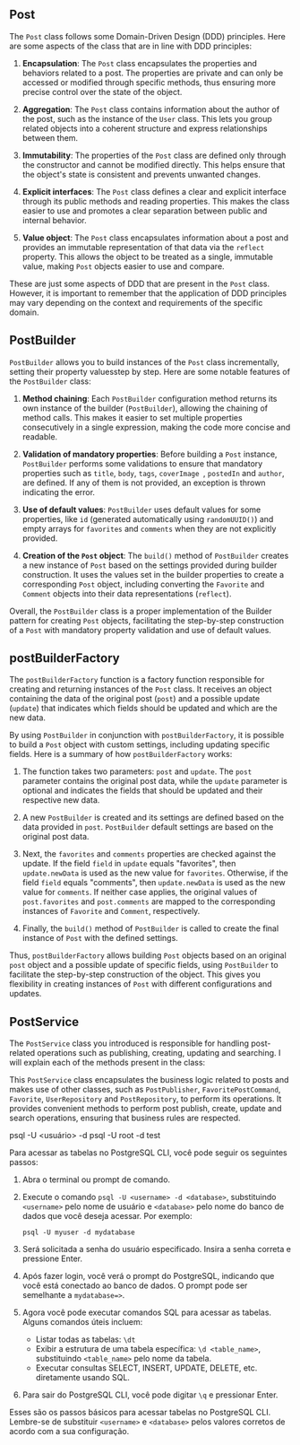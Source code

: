## Post

The `Post` class follows some Domain-Driven Design (DDD) principles. Here are some aspects of the class that are in line with DDD principles:

1. **Encapsulation**: The `Post` class encapsulates the properties and behaviors related to a post. The properties are private and can only be accessed or modified through specific methods, thus ensuring more precise control over the state of the object.

2. **Aggregation**: The `Post` class contains information about the author of the post, such as the instance of the `User` class. This lets you group related objects into a coherent structure and express relationships between them.

3. **Immutability**: The properties of the `Post` class are defined only through the constructor and cannot be modified directly. This helps ensure that the object's state is consistent and prevents unwanted changes.

4. **Explicit interfaces**: The `Post` class defines a clear and explicit interface through its public methods and reading properties. This makes the class easier to use and promotes a clear separation between public and internal behavior.

5. **Value object**: The `Post` class encapsulates information about a post and provides an immutable representation of that data via the `reflect` property. This allows the object to be treated as a single, immutable value, making `Post` objects easier to use and compare.

These are just some aspects of DDD that are present in the `Post` class. However, it is important to remember that the application of DDD principles may vary depending on the context and requirements of the specific domain.


## PostBuilder

`PostBuilder` allows you to build instances of the `Post` class incrementally, setting their property values ​​step by step. Here are some notable features of the `PostBuilder` class:

1. **Method chaining**: Each `PostBuilder` configuration method returns its own instance of the builder (`PostBuilder`), allowing the chaining of method calls. This makes it easier to set multiple properties consecutively in a single expression, making the code more concise and readable.

2. **Validation of mandatory properties**: Before building a `Post` instance, `PostBuilder` performs some validations to ensure that mandatory properties such as `title`, `body`, `tags`, `coverImage `, `postedIn` and `author`, are defined. If any of them is not provided, an exception is thrown indicating the error.

3. **Use of default values**: `PostBuilder` uses default values ​​for some properties, like `id` (generated automatically using `randomUUID()`) and empty arrays for `favorites` and `comments` when they are not explicitly provided.

4. **Creation of the `Post` object**: The `build()` method of `PostBuilder` creates a new instance of `Post` based on the settings provided during builder construction. It uses the values ​​set in the builder properties to create a corresponding `Post` object, including converting the `Favorite` and `Comment` objects into their data representations (`reflect`).

Overall, the `PostBuilder` class is a proper implementation of the Builder pattern for creating `Post` objects, facilitating the step-by-step construction of a `Post` with mandatory property validation and use of default values.


## postBuilderFactory

The `postBuilderFactory` function is a factory function responsible for creating and returning instances of the `Post` class. It receives an object containing the data of the original post (`post`) and a possible update (`update`) that indicates which fields should be updated and which are the new data.

By using `PostBuilder` in conjunction with `postBuilderFactory`, it is possible to build a `Post` object with custom settings, including updating specific fields. Here is a summary of how `postBuilderFactory` works:

1. The function takes two parameters: `post` and `update`. The `post` parameter contains the original post data, while the `update` parameter is optional and indicates the fields that should be updated and their respective new data.

2. A new `PostBuilder` is created and its settings are defined based on the data provided in `post`. `PostBuilder` default settings are based on the original post data.

3. Next, the `favorites` and `comments` properties are checked against the update. If the field `field` in `update` equals "favorites", then `update.newData` is used as the new value for `favorites`. Otherwise, if the field `field` equals "comments", then `update.newData` is used as the new value for `comments`. If neither case applies, the original values ​​of `post.favorites` and `post.comments` are mapped to the corresponding instances of `Favorite` and `Comment`, respectively.

4. Finally, the `build()` method of `PostBuilder` is called to create the final instance of `Post` with the defined settings.

Thus, `postBuilderFactory` allows building `Post` objects based on an original `post` object and a possible update of specific fields, using `PostBuilder` to facilitate the step-by-step construction of the object. This gives you flexibility in creating instances of `Post` with different configurations and updates.


## PostService

The `PostService` class you introduced is responsible for handling post-related operations such as publishing, creating, updating and searching. I will explain each of the methods present in the class:

This `PostService` class encapsulates the business logic related to posts and makes use of other classes, such as `PostPublisher`, `FavoritePostCommand`, `Favorite`, `UserRepository` and `PostRepository`, to perform its operations. It provides convenient methods to perform post publish, create, update and search operations, ensuring that business rules are respected.

psql -U <usuário> -d <banco de dados>
psql -U root -d test

Para acessar as tabelas no PostgreSQL CLI, você pode seguir os seguintes passos:

1. Abra o terminal ou prompt de comando.

2. Execute o comando `psql -U <username> -d <database>`, substituindo `<username>` pelo nome de usuário e `<database>` pelo nome do banco de dados que você deseja acessar. Por exemplo:
   ```
   psql -U myuser -d mydatabase
   ```

3. Será solicitada a senha do usuário especificado. Insira a senha correta e pressione Enter.

4. Após fazer login, você verá o prompt do PostgreSQL, indicando que você está conectado ao banco de dados. O prompt pode ser semelhante a `mydatabase=>`.

5. Agora você pode executar comandos SQL para acessar as tabelas. Alguns comandos úteis incluem:

   - Listar todas as tabelas: `\dt`
   - Exibir a estrutura de uma tabela específica: `\d <table_name>`, substituindo `<table_name>` pelo nome da tabela.
   - Executar consultas SELECT, INSERT, UPDATE, DELETE, etc. diretamente usando SQL.

6. Para sair do PostgreSQL CLI, você pode digitar `\q` e pressionar Enter.

Esses são os passos básicos para acessar tabelas no PostgreSQL CLI. Lembre-se de substituir `<username>` e `<database>` pelos valores corretos de acordo com a sua configuração.